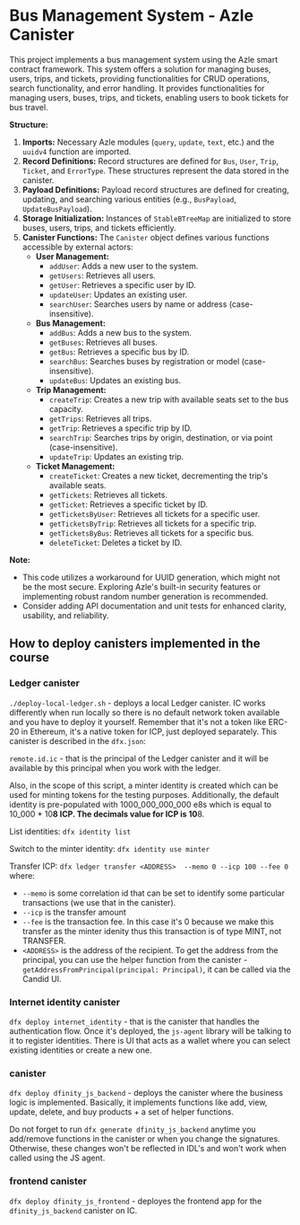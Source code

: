 # Bus Management System - Azle Canister

This project implements a bus management system using the Azle smart contract framework. This system offers a solution for managing buses, users, trips, and tickets, providing functionalities for CRUD operations, search functionality, and error handling. It provides functionalities for managing users, buses, trips, and tickets, enabling users to book tickets for bus travel.

**Structure:**

1. **Imports:** Necessary Azle modules (`query`, `update`, `text`, etc.) and the `uuidv4` function are imported.
2. **Record Definitions:** Record structures are defined for `Bus`, `User`, `Trip`, `Ticket`, and `ErrorType`. These structures represent the data stored in the canister.
3. **Payload Definitions:** Payload record structures are defined for creating, updating, and searching various entities (e.g., `BusPayload`, `UpdateBusPayload`).
4. **Storage Initialization:** Instances of `StableBTreeMap` are initialized to store buses, users, trips, and tickets efficiently.
5. **Canister Functions:** The `Canister` object defines various functions accessible by external actors:
    - **User Management:**
        - `addUser`: Adds a new user to the system.
        - `getUsers`: Retrieves all users.
        - `getUser`: Retrieves a specific user by ID.
        - `updateUser`: Updates an existing user.
        - `searchUser`: Searches users by name or address (case-insensitive).
    - **Bus Management:**
        - `addBus`: Adds a new bus to the system.
        - `getBuses`: Retrieves all buses.
        - `getBus`: Retrieves a specific bus by ID.
        - `searchBus`: Searches buses by registration or model (case-insensitive).
        - `updateBus`: Updates an existing bus.
    - **Trip Management:**
        - `createTrip`: Creates a new trip with available seats set to the bus capacity.
        - `getTrips`: Retrieves all trips.
        - `getTrip`: Retrieves a specific trip by ID.
        - `searchTrip`: Searches trips by origin, destination, or via point (case-insensitive).
        - `updateTrip`: Updates an existing trip.
    - **Ticket Management:**
        - `createTicket`: Creates a new ticket, decrementing the trip's available seats.
        - `getTickets`: Retrieves all tickets.
        - `getTicket`: Retrieves a specific ticket by ID.
        - `getTicketsByUser`: Retrieves all tickets for a specific user.
        - `getTicketsByTrip`: Retrieves all tickets for a specific trip.
        - `getTicketsByBus`: Retrieves all tickets for a specific bus.
        - `deleteTicket`: Deletes a ticket by ID.

**Note:**

- This code utilizes a workaround for UUID generation, which might not be the most secure. Exploring Azle's built-in security features or implementing robust random number generation is recommended.
- Consider adding API documentation and unit tests for enhanced clarity, usability, and reliability.

## How to deploy canisters implemented in the course

### Ledger canister

`./deploy-local-ledger.sh` - deploys a local Ledger canister. IC works differently when run locally so there is no default network token available and you have to deploy it yourself. Remember that it's not a token like ERC-20 in Ethereum, it's a native token for ICP, just deployed separately.
This canister is described in the `dfx.json`:

`remote.id.ic` - that is the principal of the Ledger canister and it will be available by this principal when you work with the ledger.

Also, in the scope of this script, a minter identity is created which can be used for minting tokens
for the testing purposes.
Additionally, the default identity is pre-populated with 1000_000_000_000 e8s which is equal to 10_000 * 10**8 ICP.
The decimals value for ICP is 10**8.

List identities:
`dfx identity list`

Switch to the minter identity:
`dfx identity use minter`

Transfer ICP:
`dfx ledger transfer <ADDRESS>  --memo 0 --icp 100 --fee 0`
where:

- `--memo` is some correlation id that can be set to identify some particular transactions (we use that in the canister).
- `--icp` is the transfer amount
- `--fee` is the transaction fee. In this case it's 0 because we make this transfer as the minter idenity thus this transaction is of type MINT, not TRANSFER.
- `<ADDRESS>` is the address of the recipient. To get the address from the principal, you can use the helper function from the canister - `getAddressFromPrincipal(principal: Principal)`, it can be called via the Candid UI.

### Internet identity canister

`dfx deploy internet_identity` - that is the canister that handles the authentication flow. Once it's deployed, the `js-agent` library will be talking to it to register identities. There is UI that acts as a wallet where you can select existing identities
or create a new one.

### canister

`dfx deploy dfinity_js_backend` - deploys the canister where the business logic is implemented.
Basically, it implements functions like add, view, update, delete, and buy products + a set of helper functions.

Do not forget to run `dfx generate dfinity_js_backend` anytime you add/remove functions in the canister or when you change the signatures.
Otherwise, these changes won't be reflected in IDL's and won't work when called using the JS agent.

### frontend canister

`dfx deploy dfinity_js_frontend` - deployes the frontend app for the `dfinity_js_backend` canister on IC.

